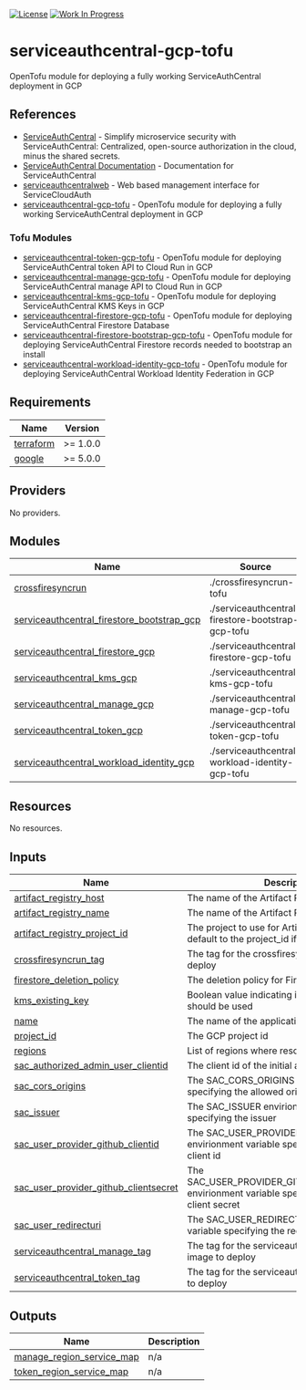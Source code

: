 [![License](https://img.shields.io/badge/License-Apache%202.0-blue.svg)](https://opensource.org/licenses/Apache-2.0) [![Work In Progress](https://img.shields.io/badge/Status-Work%20In%20Progress-yellow)](https://unitvectory-labs.github.io/uvy-labs-guide/bestpractices/status/#work-in-progress)

# serviceauthcentral-gcp-tofu

OpenTofu module for deploying a fully working ServiceAuthCentral deployment in GCP

## References

- [ServiceAuthCentral](https://github.com/UnitVectorY-Labs/ServiceAuthCentral) - Simplify microservice security with ServiceAuthCentral: Centralized, open-source authorization in the cloud, minus the shared secrets.
- [ServiceAuthCentral Documentation](https://unitvectory-labs.github.io/ServiceAuthCentral/) - Documentation for ServiceAuthCentral
- [serviceauthcentralweb](https://github.com/UnitVectorY-Labs/serviceauthcentralweb) - Web based management interface for ServiceCloudAuth
- [serviceauthcentral-gcp-tofu](https://github.com/UnitVectorY-Labs/serviceauthcentral-gcp-tofu) - OpenTofu module for deploying a fully working ServiceAuthCentral deployment in GCP

### Tofu Modules

- [serviceauthcentral-token-gcp-tofu](https://github.com/UnitVectorY-Labs/serviceauthcentral-token-gcp-tofu) - OpenTofu module for deploying ServiceAuthCentral token API to Cloud Run in GCP
- [serviceauthcentral-manage-gcp-tofu](https://github.com/UnitVectorY-Labs/serviceauthcentral-manage-gcp-tofu) - OpenTofu module for deploying ServiceAuthCentral manage API to Cloud Run in GCP
- [serviceauthcentral-kms-gcp-tofu](https://github.com/UnitVectorY-Labs/serviceauthcentral-kms-gcp-tofu) - OpenTofu module for deploying ServiceAuthCentral KMS Keys in GCP
- [serviceauthcentral-firestore-gcp-tofu](https://github.com/UnitVectorY-Labs/serviceauthcentral-firestore-gcp-tofu) - OpenTofu module for deploying ServiceAuthCentral Firestore Database
- [serviceauthcentral-firestore-bootstrap-gcp-tofu](https://github.com/UnitVectorY-Labs/serviceauthcentral-firestore-bootstrap-gcp-tofu) - OpenTofu module for deploying ServiceAuthCentral Firestore records needed to bootstrap an install
- [serviceauthcentral-workload-identity-gcp-tofu](https://github.com/UnitVectorY-Labs/serviceauthcentral-workload-identity-gcp-tofu) - OpenTofu module for deploying ServiceAuthCentral Workload Identity Federation in GCP

<!-- BEGIN_TF_DOCS -->
## Requirements

| Name | Version |
|------|---------|
| <a name="requirement_terraform"></a> [terraform](#requirement\_terraform) | >= 1.0.0 |
| <a name="requirement_google"></a> [google](#requirement\_google) | >= 5.0.0 |

## Providers

No providers.

## Modules

| Name | Source | Version |
|------|--------|---------|
| <a name="module_crossfiresyncrun"></a> [crossfiresyncrun](#module\_crossfiresyncrun) | ./crossfiresyncrun-tofu | n/a |
| <a name="module_serviceauthcentral_firestore_bootstrap_gcp"></a> [serviceauthcentral\_firestore\_bootstrap\_gcp](#module\_serviceauthcentral\_firestore\_bootstrap\_gcp) | ./serviceauthcentral-firestore-bootstrap-gcp-tofu | n/a |
| <a name="module_serviceauthcentral_firestore_gcp"></a> [serviceauthcentral\_firestore\_gcp](#module\_serviceauthcentral\_firestore\_gcp) | ./serviceauthcentral-firestore-gcp-tofu | n/a |
| <a name="module_serviceauthcentral_kms_gcp"></a> [serviceauthcentral\_kms\_gcp](#module\_serviceauthcentral\_kms\_gcp) | ./serviceauthcentral-kms-gcp-tofu | n/a |
| <a name="module_serviceauthcentral_manage_gcp"></a> [serviceauthcentral\_manage\_gcp](#module\_serviceauthcentral\_manage\_gcp) | ./serviceauthcentral-manage-gcp-tofu | n/a |
| <a name="module_serviceauthcentral_token_gcp"></a> [serviceauthcentral\_token\_gcp](#module\_serviceauthcentral\_token\_gcp) | ./serviceauthcentral-token-gcp-tofu | n/a |
| <a name="module_serviceauthcentral_workload_identity_gcp"></a> [serviceauthcentral\_workload\_identity\_gcp](#module\_serviceauthcentral\_workload\_identity\_gcp) | ./serviceauthcentral-workload-identity-gcp-tofu | n/a |

## Resources

No resources.

## Inputs

| Name | Description | Type | Default | Required |
|------|-------------|------|---------|:--------:|
| <a name="input_artifact_registry_host"></a> [artifact\_registry\_host](#input\_artifact\_registry\_host) | The name of the Artifact Registry repository | `string` | `"us-docker.pkg.dev"` | no |
| <a name="input_artifact_registry_name"></a> [artifact\_registry\_name](#input\_artifact\_registry\_name) | The name of the Artifact Registry repository | `string` | n/a | yes |
| <a name="input_artifact_registry_project_id"></a> [artifact\_registry\_project\_id](#input\_artifact\_registry\_project\_id) | The project to use for Artifact Registry. Will default to the project\_id if not set. | `string` | `null` | no |
| <a name="input_crossfiresyncrun_tag"></a> [crossfiresyncrun\_tag](#input\_crossfiresyncrun\_tag) | The tag for the crossfiresyncrun image to deploy | `string` | `"dev"` | no |
| <a name="input_firestore_deletion_policy"></a> [firestore\_deletion\_policy](#input\_firestore\_deletion\_policy) | The deletion policy for Firestore databases | `string` | `"ABANDON"` | no |
| <a name="input_kms_existing_key"></a> [kms\_existing\_key](#input\_kms\_existing\_key) | Boolean value indicating if an existing KMS key should be used | `bool` | `false` | no |
| <a name="input_name"></a> [name](#input\_name) | The name of the application | `string` | `"serviceauthcentral"` | no |
| <a name="input_project_id"></a> [project\_id](#input\_project\_id) | The GCP project id | `string` | n/a | yes |
| <a name="input_regions"></a> [regions](#input\_regions) | List of regions where resources will be created | `list(string)` | n/a | yes |
| <a name="input_sac_authorized_admin_user_clientid"></a> [sac\_authorized\_admin\_user\_clientid](#input\_sac\_authorized\_admin\_user\_clientid) | The client id of the initial admin user | `string` | n/a | yes |
| <a name="input_sac_cors_origins"></a> [sac\_cors\_origins](#input\_sac\_cors\_origins) | The SAC\_CORS\_ORIGINS envirionment variable specifying the allowed origins | `string` | n/a | yes |
| <a name="input_sac_issuer"></a> [sac\_issuer](#input\_sac\_issuer) | The SAC\_ISSUER envirionment variable specifying the issuer | `string` | n/a | yes |
| <a name="input_sac_user_provider_github_clientid"></a> [sac\_user\_provider\_github\_clientid](#input\_sac\_user\_provider\_github\_clientid) | The SAC\_USER\_PROVIDER\_GITHUB\_CLIENTID envirionment variable specifying the GitHub client id | `string` | n/a | yes |
| <a name="input_sac_user_provider_github_clientsecret"></a> [sac\_user\_provider\_github\_clientsecret](#input\_sac\_user\_provider\_github\_clientsecret) | The SAC\_USER\_PROVIDER\_GITHUB\_CLIENTSECRET envirionment variable specifying the GitHub client secret | `string` | n/a | yes |
| <a name="input_sac_user_redirecturi"></a> [sac\_user\_redirecturi](#input\_sac\_user\_redirecturi) | The SAC\_USER\_REDIRECTURI envirionment variable specifying the redirect uri | `string` | n/a | yes |
| <a name="input_serviceauthcentral_manage_tag"></a> [serviceauthcentral\_manage\_tag](#input\_serviceauthcentral\_manage\_tag) | The tag for the serviceauthcentral manage image to deploy | `string` | `"dev"` | no |
| <a name="input_serviceauthcentral_token_tag"></a> [serviceauthcentral\_token\_tag](#input\_serviceauthcentral\_token\_tag) | The tag for the serviceauthcentral token image to deploy | `string` | `"dev"` | no |

## Outputs

| Name | Description |
|------|-------------|
| <a name="output_manage_region_service_map"></a> [manage\_region\_service\_map](#output\_manage\_region\_service\_map) | n/a |
| <a name="output_token_region_service_map"></a> [token\_region\_service\_map](#output\_token\_region\_service\_map) | n/a |
<!-- END_TF_DOCS -->
